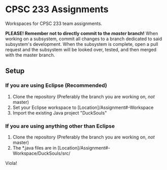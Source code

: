 # CPSC 233 Assignments
Workspaces for CPSC 233 team assignments.

**PLEASE! Remember not to directly commit to the _master_ branch!**
When working on a subsystem, commit all changes to a branch dedicated to said subsystem's development. When the subsystem is complete, open a pull request and the subsystem will be looked over, tested, and then merged with the master branch.

## Setup

### If you are using Eclipse (Recommended)
1. Clone the repository (Preferably the branch you are working on, _not_ master)
2. Set your Eclipse workspace to [Location]/Assignment#-Workspace
3. Import the existing Java project "DuckSouls"

### If you are using anything other than Eclipse
1. Clone the repository (Preferably the branch you are working on, _not_ master)
2. The \*.java files are in [Location]/Assignment#-Workspace/DuckSouls/src/

Viola! 
